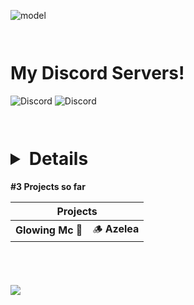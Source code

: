 ![model](https://github.com/Otf5shotzz/Otf5shotzz/assets/125575168/4ee6e237-9206-441d-94ec-9860f49c93c1)

```                                                                                              ```

# My Discord Servers!

<img alt="Discord" src="https://img.shields.io/discord/1097241650851479602?style=flat-square&label=Glowing%20Mc&labelColor=%23f6a0d3&color=%23f9c1e2">  <img alt="Discord" src="https://img.shields.io/discord/922867041029984316?style=flat-square&label=Azelea&labelColor=%23f6a0d3&color=%23f9c1e2">

```                                                                                              ```
# <details>
<summary><b>#3 Projects so far</b></summary>


<table>
    <thead>
      <tr><th colspan=2>Projects</th></tr>
    </thead>
    <tbody>
      <tr>
        <td align="right"><b>Glowing Mc</b> 🍒</td>
        <td>🪵 <b> Azelea</b></td>
      </tr>
      </tr>
    </tbody>
  </table>


```                                                                                              ```
# 

<img src="https://github-profile-trophy.vercel.app/?username=khalby786&theme=nord&no-frame=true&margin-w=10&column=7" />
